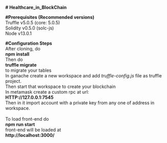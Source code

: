 **# Healthcare_in_BlockChain**<br />

**#Prerequisites (Recommended versions)**<br />
    Truffle v5.0.5 (core: 5.0.5)<br />
    Solidity v0.5.0 (solc-js)<br />
    Node v13.0.1<br />

**#Configuration Steps**<br />
    After cloning, do <br />
    **npm install**<br />
    Then do<br />
    **truffle migrate**<br />
    to migrate your tables<br />
    In ganache create a new workspace and add *truffle-config.js* file as truffle project.<br /> 
    Then start that workspace to create your blockchain<br />
    In metamask create a custom rpc at url:<br />
    **HTTP://127.0.0.1:7545**  <br />
    Then in it import account with a private key from any one of address in workspace.<br />   
    To load front-end do <br />
    **npm run start**<br />
    front-end will be loaded at<br />
    **http://localhost:3000/**<br />

